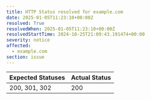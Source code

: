 ```yaml
---
title: HTTP Status resolved for example.com
date: 2025-01-05T11:23:10+00:00Z
resolved: True
resolvedWhen: 2025-01-05T11:23:10+00:00Z
resolvedStartTime: 2024-10-25T21:09:43.191474+00:00
severity: notice
affected:
  - example.com
section: issue
---
```


| Expected Statuses | Actual Status  |
|-------------------|----------------|
| 200, 301, 302 | 200 |
